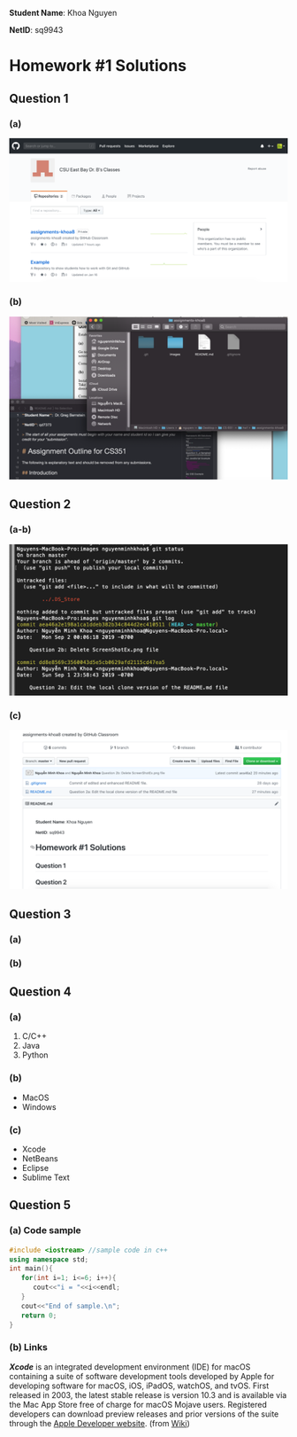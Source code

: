 **Student Name**:  Khoa Nguyen

**NetID**: sq9943

# Homework #1 Solutions

## Question 1 
### (a)

![1a](images/1a.png)

### (b)

![1b](images/1b.png)

## Question 2
### (a-b)

![2ab](images/2ab.png)

### (c)

![2c](images/2c.png)

## Question 3
### (a)

### (b)

## Question 4
### (a)

1. C/C++
2. Java
3. Python

### (b)

* MacOS
* Windows

### (c)

* Xcode
* NetBeans
* Eclipse
* Sublime Text

## Question 5
### (a) **Code sample**

```c++
#include <iostream> //sample code in c++
using namespace std;
int main(){
   for(int i=1; i<=6; i++){
      cout<<"i = "<<i<<endl;
   }
   cout<<"End of sample.\n";
   return 0;
}
```

### (b) **Links**

***Xcode*** is an integrated development environment (IDE) for macOS containing a suite of software development tools developed by Apple for developing software for macOS, iOS, iPadOS, watchOS, and tvOS. First released in 2003, the latest stable release is version 10.3 and is available via the Mac App Store free of charge for macOS Mojave users. Registered developers can download preview releases and prior versions of the suite through the [Apple Developer website](https://developer.apple.com/xcode/). (from [Wiki](https://en.wikipedia.org/wiki/Xcode))